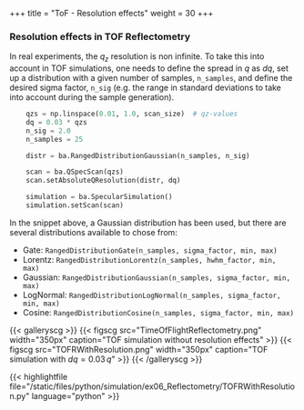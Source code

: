 +++
title = "ToF - Resolution effects"
weight = 30
+++

### Resolution effects in TOF Reflectometry

In real experiments, the $q_z$ resolution is non infinite. To take this into account in TOF simulations,
one needs to define the spread in $q$ as $dq$, set up a distribution with a given number of samples, `n_samples`,
and define the desired sigma factor, `n_sig` (e.g. the range in standard deviations to take into account 
during the sample generation).

``` python
    qzs = np.linspace(0.01, 1.0, scan_size)  # qz-values
    dq = 0.03 * qzs
    n_sig = 2.0
    n_samples = 25

    distr = ba.RangedDistributionGaussian(n_samples, n_sig)

    scan = ba.QSpecScan(qzs)
    scan.setAbsoluteQResolution(distr, dq)

    simulation = ba.SpecularSimulation()
    simulation.setScan(scan)
```

In the snippet above, a Gaussian distribution has been used, but there are several distributions available to chose from:

 -  Gate: `RangedDistributionGate(n_samples, sigma_factor, min, max)`
 -  Lorentz: `RangedDistributionLorentz(n_samples, hwhm_factor, min, max)`
 -  Gaussian: `RangedDistributionGaussian(n_samples, sigma_factor, min, max)`
 -  LogNormal: `RangedDistributionLogNormal(n_samples, sigma_factor, min, max)`
 -  Cosine: `RangedDistributionCosine(n_samples, sigma_factor, min, max)`

{{< galleryscg >}}
  {{< figscg src="TimeOfFlightReflectometry.png" width="350px" caption="TOF simulation without resolution effects" >}}
  {{< figscg src="TOFRWithResolution.png" width="350px" caption="TOF simulation with $dq = 0.03\,q$" >}}
{{< /galleryscg >}}



{{< highlightfile file="/static/files/python/simulation/ex06_Reflectometry/TOFRWithResolution.py"  language="python" >}}
